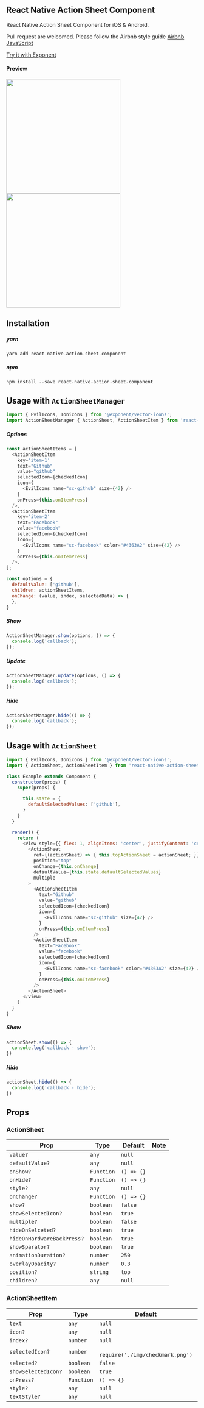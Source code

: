 ## React Native Action Sheet Component
React Native Action Sheet Component for iOS & Android.

Pull request are welcomed. Please follow the Airbnb style guide [Airbnb JavaScript](https://github.com/airbnb/javascript)

[Try it with Exponent](https://exp.host/@jacklam718/action-sheet-example)

#### Preview
<img src="https://raw.githubusercontent.com/jacklam718/react-native-action-sheet-component/master/.github/action-sheet.gif" width="300">
<img src="https://raw.githubusercontent.com/jacklam718/react-native-action-sheet-component/master/.github/action-sheet.png" width="300">


## Installation
##### yarn
`yarn add react-native-action-sheet-component`
##### npm
`npm install --save react-native-action-sheet-component`


## Usage with `ActionSheetManager`
```javascript
import { EvilIcons, Ionicons } from '@exponent/vector-icons';
import ActionSheetManager { ActionSheet, ActionSheetItem } from 'react-native-action-sheet-component';
```

##### Options
```javascript
const actionSheetItems = [
  <ActionSheetItem
    key='item-1'
    text="Github"
    value="github"
    selectedIcon={checkedIcon}
    icon={
      <EvilIcons name="sc-github" size={42} />
    }
    onPress={this.onItemPress}
  />,
  <ActionSheetItem
    key='item-2'
    text="Facebook"
    value="facebook"
    selectedIcon={checkedIcon}
    icon={
      <EvilIcons name="sc-facebook" color="#4363A2" size={42} />
    }
    onPress={this.onItemPress}
  />,
];

const options = {
  defaultValue: ['github'],
  children: actionSheetItems,
  onChange: (value, index, selectedData) => {
  },
}
```

##### Show
```javascript
ActionSheetManager.show(options, () => {
  console.log('callback');
});
```

##### Update
```javascript
ActionSheetManager.update(options, () => {
  console.log('callback');
});
```

##### Hide
```javascript
ActionSheetManager.hide(() => {
  console.log('callback');
});
```


## Usage with `ActionSheet`
```javascript
import { EvilIcons, Ionicons } from '@exponent/vector-icons';
import { ActionSheet, ActionSheetItem } from 'react-native-action-sheet-component';
```

```javascript
class Example extends Component {
  constructor(props) {
    super(props) {

      this.state = {
        defaultSelectedValues: ['github'],
      }
    }
  }

  render() {
    return (
      <View style={{ flex: 1, alignItems: 'center', justifyContent: 'center' }}>
        <ActionSheet
          ref={(actionSheet) => { this.topActionSheet = actionSheet; }}
          position="top"
          onChange={this.onChange}
          defaultValue={this.state.defaultSelectedValues}
          multiple
        >
          <ActionSheetItem
            text="Github"
            value="github"
            selectedIcon={checkedIcon}
            icon={
              <EvilIcons name="sc-github" size={42} />
            }
            onPress={this.onItemPress}
          />
          <ActionSheetItem
            text="Facebook"
            value="facebook"
            selectedIcon={checkedIcon}
            icon={
              <EvilIcons name="sc-facebook" color="#4363A2" size={42} />
            }
            onPress={this.onItemPress}
          />
        </ActionSheet>
      </View>
    )
  }
}
```


##### Show
```javascript
actionSheet.show(() => {
  console.log('callback - show');
})
```

##### Hide
```javascript
actionSheet.hide(() => {
  console.log('callback - hide');
})
```

## Props
### ActionSheet
| Prop | Type | Default | Note |
|---|---|---|---|
| `value?` | `any` | `null` | | |
| `defaultValue?` | `any` | `null` | | |
| `onShow?` | `Function` | `() => {}` | |
| `onHide?` | `Function` | `() => {}` | |
| `style?` | `any` | `null` | |
| `onChange?` | `Function` | `() => {}` | |
| `show?` | `boolean` | `false` | |
| `showSelectedIcon?` | `boolean` | `true` | | |
| `multiple?` | `boolean` | `false` | |
| `hideOnSelceted?` | `boolean` | `true` | |
| `hideOnHardwareBackPress?` | `boolean` | `true` | |
| `showSparator?` | `boolean` | `true` | |
| `animationDuration?` | `number` | `250` | |
| `overlayOpacity?` | `number` | `0.3` | |
| `position?` | `string` | `top` | |
| `children?` | `any` | `null` | |

### ActionSheetItem
| Prop | Type | Default | Note |
|---|---|---|---|
| `text` | `any` | `null` | | |
| `icon?` | `any` | `null` | | |
| `index?` | `number` | `null` | | |
| `selectedIcon?` | `number` | ` require('./img/checkmark.png')` | | |
| `selected?` | `boolean` | `false` | | |
| `showSelectedIcon?` | `boolean` | `true` | | |
| `onPress?` | `Function` | `() => {}` | | |
| `style?` | `any` | `null` | | |
| `textStyle?` | `any` | `null` | | |
